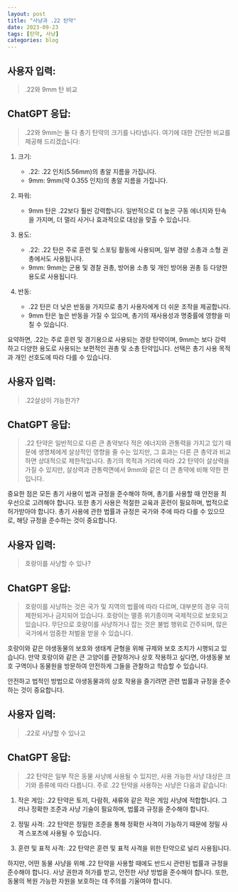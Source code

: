 ```yaml
---
layout: post
title: "사냥과 .22 탄약"
date: 2023-09-23
tags: [탄약, 사냥]
categories: blog
---
```


## 사용자 입력:
> .22와 9mm 탄 비교

## ChatGPT 응답:
> .22와 9mm는 둘 다 총기 탄약의 크기를 나타냅니다. 여기에 대한 간단한 비교를 제공해 드리겠습니다:

1. 크기:
   - .22: .22 인치(5.56mm)의 총알 지름을 가집니다.
   - 9mm: 9mm(약 0.355 인치)의 총알 지름을 가집니다.

2. 파워:
   - 9mm 탄은 .22보다 훨씬 강력합니다. 일반적으로 더 높은 구동 에너지와 탄속을 가지며, 더 멀리 사거나 효과적으로 대상을 맞출 수 있습니다.

3. 용도:
   - .22: .22 탄은 주로 훈련 및 스포팅 활동에 사용되며, 일부 경량 소총과 소형 권총에서도 사용됩니다.
   - 9mm: 9mm는 군용 및 경찰 권총, 방어용 소총 및 개인 방어용 권총 등 다양한 용도로 사용됩니다.

4. 반동:
   - .22 탄은 더 낮은 반동을 가지므로 총기 사용자에게 더 쉬운 조작을 제공합니다.
   - 9mm 탄은 높은 반동을 가질 수 있으며, 총기의 재사용성과 명중률에 영향을 미칠 수 있습니다.

요약하면, .22는 주로 훈련 및 경기용으로 사용되는 경량 탄약이며, 9mm는 보다 강력하고 다양한 용도로 사용되는 보편적인 권총 및 소총 탄약입니다. 선택은 총기 사용 목적과 개인 선호도에 따라 다를 수 있습니다.

## 사용자 입력:
> .22살상이 갸능한가?

## ChatGPT 응답:
> .22 탄약은 일반적으로 다른 큰 총약보다 적은 에너지와 관통력을 가지고 있기 때문에 생명체에게 살상적인 영향을 줄 수는 있지만, 그 효과는 다른 큰 총약과 비교하면 상대적으로 제한적입니다. 총기의 목적과 거리에 따라 .22 탄약이 살상력을 가질 수 있지만, 살상력과 관통력면에서 9mm와 같은 더 큰 총약에 비해 약한 편입니다.

중요한 점은 모든 총기 사용이 법과 규정을 준수해야 하며, 총기를 사용할 때 안전을 최우선으로 고려해야 합니다. 또한 총기 사용은 적절한 교육과 훈련이 필요하며, 법적으로 허가받아야 합니다. 총기 사용에 관한 법률과 규정은 국가와 주에 따라 다를 수 있으므로, 해당 규정을 준수하는 것이 중요합니다.

## 사용자 입력:
> 호랑이를 사냥할 수 있나?

## ChatGPT 응답:
> 호랑이를 사냥하는 것은 국가 및 지역의 법률에 따라 다르며, 대부분의 경우 극히 제한되거나 금지되어 있습니다. 호랑이는 멸종 위기종이며 국제적으로 보호되고 있습니다. 무단으로 호랑이를 사냥하거나 잡는 것은 불법 행위로 간주되며, 많은 국가에서 엄중한 처벌을 받을 수 있습니다.

호랑이와 같은 야생동물의 보호와 생태계 균형을 위해 규제와 보호 조치가 시행되고 있습니다. 만약 호랑이와 같은 큰 고양이를 관찰하거나 상호 작용하고 싶다면, 야생동물 보호 구역이나 동물원을 방문하여 안전하게 그들을 관찰하고 학습할 수 있습니다.

안전하고 법적인 방법으로 야생동물과의 상호 작용을 즐기려면 관련 법률과 규정을 준수하는 것이 중요합니다.

## 사용자 입력:
> .22로 사냥할 수 있나고

## ChatGPT 응답:
> .22 탄약은 일부 작은 동물 사냥에 사용될 수 있지만, 사용 가능한 사냥 대상은 크기와 종류에 따라 다릅니다. 주로 .22 탄약을 사용하는 사냥은 다음과 같습니다:

1. 작은 게임: .22 탄약은 토끼, 다람쥐, 새류와 같은 작은 게임 사냥에 적합합니다. 그러나 정확한 조준과 사냥 기술이 필요하며, 법률과 규정을 준수해야 합니다.

2. 정밀 사격: .22 탄약은 정밀한 조준을 통해 정확한 사격이 가능하기 때문에 정밀 사격 스포츠에 사용될 수 있습니다.

3. 훈련 및 표적 사격: .22 탄약은 훈련 및 표적 사격을 위한 탄약으로 널리 사용됩니다.

하지만, 어떤 동물 사냥을 위해 .22 탄약을 사용할 때에도 반드시 관련된 법률과 규정을 준수해야 합니다. 사냥 권한과 허가를 받고, 안전한 사냥 방법을 준수해야 합니다. 또한, 동물의 복원 가능한 자원을 보호하는 데 주의를 기울여야 합니다.

